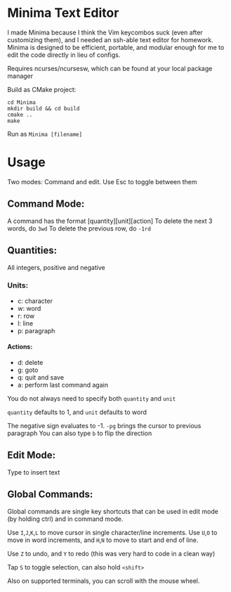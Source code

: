 # Minima Text Editor

I made Minima because I think the Vim keycombos suck (even after
customizing them), and I needed an ssh-able text editor for
homework. Minima is designed to be efficient, portable,
and modular enough for me to edit the code directly in lieu of configs.

Requires ncurses/ncursesw, which can be found at your local 
package manager

Build as CMake project:
```
cd Minima
mkdir build && cd build
cmake ..
make
```

Run as `Minima [filename]`

# Usage
Two modes: Command and edit. Use Esc to toggle between them

## Command Mode:
A command has the format [quantity][unit][action]
To delete the next 3 words, do `3wd`
To delete the previous row, do `-1rd`

## Quantities:
All integers, positive and negative

### Units:
- c: character
- w: word
- r: row
- l: line
- p: paragraph

#### Actions:
- d: delete
- g: goto
- q: quit and save
- a: perform last command again

You do not always need to specify both `quantity` and `unit`

`quantity` defaults to 1, and `unit` defaults to word

The negative sign evaluates to -1. `-pg` brings the cursor to previous paragraph
You can also type `b` to flip the direction

## Edit Mode:
Type to insert text


## Global Commands:
Global commands are single key shortcuts that can be used in edit mode
(by holding ctrl) and in command mode.

Use `I`,`J`,`K`,`L` to move cursor in single character/line increments.
Use `U`,`O` to move in word increments, and `H`,`N` to move to start and end of line.

Use `Z` to undo, and `Y` to redo (this was very hard to code in a clean way)

Tap `S` to toggle selection, can also hold `<shift>`

Also on supported terminals, you can scroll with the mouse wheel.
